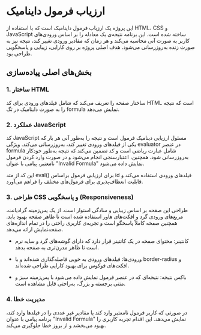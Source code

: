 # ارزیاب فرمول داینامیک

این پروژه یک ارزیاب فرمول داینامیک است که با استفاده از HTML، CSS و JavaScript ساخته شده است. این برنامه نتیجه‌ی یک معادله را بر اساس ورودی‌های کاربر به صورت آنی محاسبه می‌کند و هر زمان که مقادیر ورودی تغییر کند، نتیجه نیز به صورت زنده به‌روزرسانی می‌شود. هدف اصلی پروژه بر روی کارایی، زیبایی و پاسخگویی طراحی بود.

## بخش‌های اصلی پیاده‌سازی

### 1. **ساختار HTML**

ساختار صفحه را تعریف می‌کند که شامل فیلدهای ورودی برای کد HTML است که نتیجه را به صورت داینامیک در تگ formula نمایش می‌دهد.

### 2. **عملکرد JavaScript**

کد JavaScript مسئول ارزیابی دینامیک فرمول است و نتیجه را به‌طور آنی هر بار که یکی از فیلدهای ورودی تغییر کند، به‌روزرسانی می‌کند. ویژگی evaluator در عنصر formula شامل عبارت ریاضی است و کد تضمین می‌کند که نتیجه به‌طور خودکار به‌روزرسانی شود. همچنین، اعتبارسنجی انجام می‌شود و در صورت وارد کردن فرمول نامعتبر، پیامی با عنوان "Invalid Formula" نمایش داده می‌شود.

این کد از متد eval() برای ارزیابی فرمول براساس id فیلدهای ورودی استفاده می‌کند و قابلیت انعطاف‌پذیری برای فرمول‌های مختلف را فراهم می‌آورد.

### 3. **طراحی CSS و پاسخگویی (Responsiveness)**

طراحی این صفحه بر اساس زیبایی و سادگی استوار است. از یک پس‌زمینه گرادیانت، مربع‌های ورودی گرد و افکت‌های هاور استفاده شده است تا ظاهر صفحه بهبود یابد. همچنین صفحه کاملاً پاسخگو است و تجربه‌ی کاربری راحتی را در تمام اندازه‌های صفحه‌نمایش ارائه می‌دهد.

* کانتینر: محتوای صفحه در یک کانتینر قرار دارد که دارای گوشه‌های گرد و سایه نرم است تا ظاهر مدرن‌تری به صفحه بدهد. 

* ورودی‌ها: فیلدهای ورودی به خوبی فاصله‌گذاری شده‌اند و با border-radius و افکت‌های فوکوس برای بهبود کارایی طراحی شده‌اند.

* باکس نتیجه: نتیجه‌ای که در عنصر فرمول نمایش داده می‌شود با پس‌زمینه سبز و متنی برجسته و بزرگ، به‌راحتی قابل مشاهده است.

### 4. **مدیریت خطا**

در صورتی که کاربر فرمول نامعتبر وارد کند یا مقادیر غیر عددی را در فیلدها وارد کند، برنامه پیامی با عنوان "Invalid Formula" نمایش می‌دهد. این اقدام تجربه کاربری را بهبود می‌بخشد و از بروز خطا جلوگیری می‌کند.

